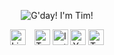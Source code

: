 <p align="center">
<img src="https://raw.githubusercontent.com/TimOliver/TimOliver/master/header.png" alt="G'day! I'm Tim!" />
</p>

<p align="center">
<a href="https://www.linkedin.com/in/timoliverau/">
<img src="https://raw.githubusercontent.com/TimOliver/TimOliver/master/social/linkedin.png" height="25" alt="LinkedIn" style="padding-right: 10px" /></a>
<a href="https://www.twitter.com/TimOliverAU">
<img src="https://raw.githubusercontent.com/TimOliver/TimOliver/master/social/twitter.png" height="25" alt="Twitter" /></a>
<a href="https://www.instagram.com/timoliver">
<img src="https://raw.githubusercontent.com/TimOliver/TimOliver/master/social/instagram.png" height="25" alt="Instagram" /></a>
<a href="https://www.youtube.com/timXD">
<img src="https://raw.githubusercontent.com/TimOliver/TimOliver/master/social/youtube.png" height="25" alt="YouTube" /></a>
<a href="https://www.youtube.com/timXD">
<img src="https://raw.githubusercontent.com/TimOliver/TimOliver/master/social/twitch.png" height="25" alt="Twitch" /></a>
</p>
